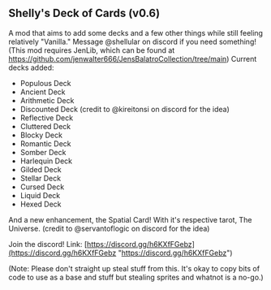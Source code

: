 ## Shelly's Deck of Cards (v0.6)
A mod that aims to add some decks and a few other things while still feeling relatively "Vanilla." Message @shellular on discord if you need something!
(This mod requires JenLib, which can be found at https://github.com/jenwalter666/JensBalatroCollection/tree/main)
Current decks added:

 - Populous Deck
 - Ancient Deck
 - Arithmetic Deck
 - Discounted Deck (credit to @kireitonsi on discord for the idea)
 - Reflective Deck
 - Cluttered Deck
 - Blocky Deck
 - Romantic Deck
 - Somber Deck
 - Harlequin Deck
 - Gilded Deck
 - Stellar Deck
 - Cursed Deck
 - Liquid Deck
 - Hexed Deck
 
And a new enhancement, the Spatial Card! With it's respective tarot, The Universe. (credit to @servantoflogic on discord for the idea)

Join the discord! Link:  [https://discord.gg/h6KXfFGebz](https://discord.gg/h6KXfFGebz "https://discord.gg/h6KXfFGebz")

(Note: Please don't straight up steal stuff from this. It's okay to copy bits of code to use as a base and stuff but stealing sprites and whatnot is a no-go.)